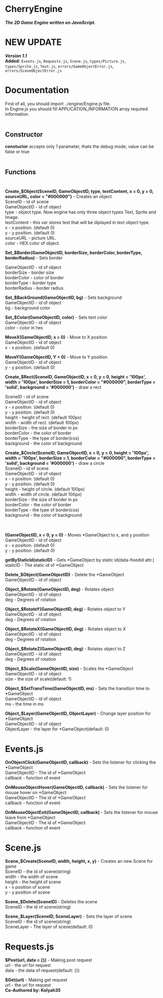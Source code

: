 # CherryEngine
***The 2D Game Engine written on JavaScript.***

# NEW UPDATE<br>
***Version 1.1***<br>
**Added:** `Events.js`, `Requests.js`, `Scene.js`, `types/Picture.js`, `types/Sprite.js`, `Text.js`, `errors/GameObjectError.js`, `errors/SceneObjectError.js`

# Documentation<br>
First of all, you should import ../engine/Engine.js file.<br>
In Engine.js you should fill APPLICATION_INFORMATION array required information.<br><br>
## Constructor<br>
**constuctor** accepts only 1 parameter, thats the debug mode, value can be false or true<br><br>
## Functions <br><br>
**Create_$Object(SceneID, GameObjectID, type, textContent, x = 0, y = 0, sourceURL, color = "#000000")** - Creates an object<br>
SceneID - id of scene<br>
GameObjectID - id of object<br>
type - object type. Now engine has only three object types Text, Sprite and Image.<br>
textContent - this var stores text that will be diplayed in text object type.<br>
x - x position. (default 0)<br>
y - y position. (default 0)<br>
sourceURL - picture URL.<br>
color - HEX color of object.

**Set_$Border(GameObjectID, borderSize, borderColor, borderType, borderRadius)** - Sets border<br>

GameObjectID - id of object<br>
borderSize - border size<br>
borderColor - color of border<br>
borderType - border type<br>
borderRadius - border radius

**Set_$BackGround(GameObjectID, bg)** - Sets background<br>
GameObjectID - id of object<br>
bg - background color

**Set_$Color(GameObjectID, color)** - Sets text color<br>
GameObjectID - id of object<br>
color - color in hex

**MoveX(GameObjectID, x = 0)** - Move to X position<br>
GameObjectID - id of object<br>
x - x position. (default 0)

**MoveY(GameObjectID, Y = 0)** - Move to Y position<br>
GameObjectID - id of object<br>
y - y position. (default 0)

**Create_$Rect(SceneID, GameObjectID, x = 0, y = 0, height = '100px', width = '100px', borderSize = 1, borderColor = "#000000", borderType = 'solid', background = '#000000')** - draw a rect<br>

SceneID - id of scene<br>
GameObjectID - id of object<br>
x - x position. (default 0)<br>
y - y position. (default 0)<br>
height - height of rect. (default 100px)<br>
width - width of rect. (default 100px)<br>
borderSize - the size of border in px<br>
borderColor - the color of border<br>
borderType - the type of border(css)<br>
background - the color of background

**Create_$Circle(SceneID, GameObjectID, x = 0, y = 0, height = '100px', width = '100px', borderSize = 1, borderColor = "#000000", borderType = 'solid', background = '#000000')** - draw a circle<br>
SceneID - id of scene<br>
GameObjectID - id of object<br>
x - x position. (default 0)<br>
y - y position. (default 0)<br>
height - height of circle. (default 100px)<br>
width - width of circle. (default 100px)<br>
borderSize - the size of border in px<br>
borderColor - the color of border<br>
borderType - the type of border(css)<br>
background - the color of background<br><br><br>

**(GameObjectID, x = 0, y = 0)** - Moves \*GameObject to x, and y position<br>
GameObjectID - id of object<br>
x - x position. (default 0)<br>
y - y position. (default 0)

**getByStaticId(staticID)** - Gets \*GameObject by static id(data-fixedid attr.)<br>
staticID - The static id of \*GameObject

**Delete_$Object(GameObjectID)** - Delete the \*GameObject<br>
GameObjectID - id of object

**Object_$Rotate(GameObjectID, deg)** - Rotates object<br>
GameObjectID - id of object<br>
deg - Degrees of rotation

**Object_$RotateY(GameObjectID, deg)** - Rotates object to Y<br>
GameObjectID - id of object<br>
deg - Degrees of rotation

**Object_$RotateX(GameObjectID, deg)** - Rotates object to X<br>
GameObjectID - id of object<br>
deg - Degrees of rotation

**Object_$RotateZ(GameObjectID, deg)** - Rotates object to Z<br>
GameObjectID - id of object<br>
deg - Degrees of rotation

**Object_$Scale(GameObjectID, size)** - Scales the \*GameObject<br>
GameObjectID - id of object<br>
size - the size of scale(default: 1)

**Object_$SetTransTime(GameObjectID, ms)** - Sets the transition time to \*GameObject<br>
GameObjectID - id of object<br>
ms - the time in ms

**Object_$Layer(GameObjectID, ObjectLayer)** - Change layer position for \*GameObject<br>
GameObjectID - id of object<br>
ObjectLayer - the layer for \*GameObject(default: 0)

# Events.js
**OnObjectClick(GameObjectID, callback)** - Sets the listener for clicking the \*GameObject<br>
GameObjectID - The id of \*GameObject<br>
callback - function of event

**OnMouseObjectHover(GameObjectID, callback)** - Sets the listener for mouse hover on  \*GameObject<br>
GameObjectID - The id of \*GameObject<br>
callback - function of event

**OnMouseObjectExit(GameObjectID, callback)** - Sets the listener for mouse leave from \*GameObject<br>
GameObjectID - The id of \*GameObject<br>
callback - function of event

# Scene.js
**Scene_$Create(SceneID, width, height, x, y)** - Creates an new Scene for game<br>
SceneID - the id of scene(string)<br>
width - the width of scene<br>
height - the height of scene<br>
x - x position of scene<br>
y - y position of scene

**Scene_$Delete(SceneID)**  - Deletes the scene<br>
SceneID - the id of scene(string)

**Scene_$Layer(SceneID, SceneLayer)** - Sets the layer of scene<br>
SceneID - the id of scene(string)<br>
SceneLayer - The layer of scene(default: 0)

# Requests.js
**$Post(url, data = {})** - Making post request<br>
url - the url for request<br>
data - the data of request(default: {})

**$Get(url)** - Making get request<br>
url - the url for request<br>
**Co-Authored by: Kolyah35**
